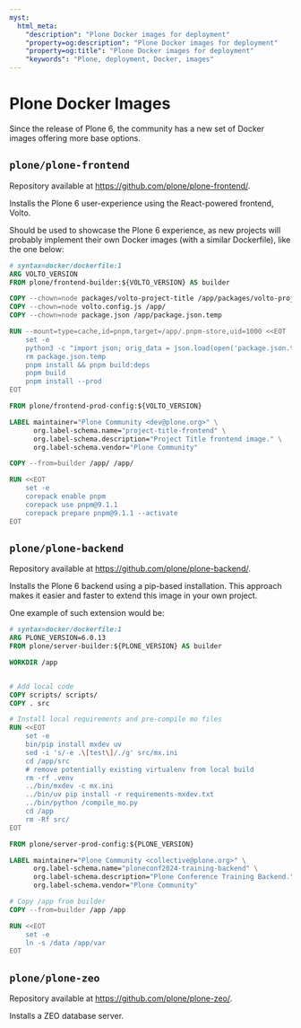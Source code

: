 ```yaml
---
myst:
  html_meta:
    "description": "Plone Docker images for deployment"
    "property=og:description": "Plone Docker images for deployment"
    "property=og:title": "Plone Docker images for deployment"
    "keywords": "Plone, deployment, Docker, images"
---
```


# Plone Docker Images

Since the release of Plone 6, the community has a new set of Docker images offering more base options.

## `plone/plone-frontend`

Repository available at https://github.com/plone/plone-frontend/.

Installs the Plone 6 user-experience using the React-powered frontend, Volto.

Should be used to showcase the Plone 6 experience, as new projects will probably implement their own Docker images (with a similar Dockerfile), like the one below:

```Dockerfile
# syntax=docker/dockerfile:1
ARG VOLTO_VERSION
FROM plone/frontend-builder:${VOLTO_VERSION} AS builder

COPY --chown=node packages/volto-project-title /app/packages/volto-project-title
COPY --chown=node volto.config.js /app/
COPY --chown=node package.json /app/package.json.temp

RUN --mount=type=cache,id=pnpm,target=/app/.pnpm-store,uid=1000 <<EOT
    set -e
    python3 -c "import json; orig_data = json.load(open('package.json.temp')); orig_deps = orig_data['dependencies']; data = json.load(open('package.json')); data['dependencies'].update(orig_deps); json.dump(data, open('package.json', 'w'), indent=2)"
    rm package.json.temp
    pnpm install && pnpm build:deps
    pnpm build
    pnpm install --prod
EOT

FROM plone/frontend-prod-config:${VOLTO_VERSION}

LABEL maintainer="Plone Community <dev@plone.org>" \
      org.label-schema.name="project-title-frontend" \
      org.label-schema.description="Project Title frontend image." \
      org.label-schema.vendor="Plone Community"

COPY --from=builder /app/ /app/

RUN <<EOT
    set -e
    corepack enable pnpm
    corepack use pnpm@9.1.1
    corepack prepare pnpm@9.1.1 --activate
EOT
```

## `plone/plone-backend`

Repository available at https://github.com/plone/plone-backend/.

Installs the Plone 6 backend using a pip-based installation.
This approach makes it easier and faster to extend this image in your own project.

One example of such extension would be:

```Dockerfile
# syntax=docker/dockerfile:1
ARG PLONE_VERSION=6.0.13
FROM plone/server-builder:${PLONE_VERSION} AS builder

WORKDIR /app


# Add local code
COPY scripts/ scripts/
COPY . src

# Install local requirements and pre-compile mo files
RUN <<EOT
    set -e
    bin/pip install mxdev uv
    sed -i 's/-e .\[test\]/./g' src/mx.ini
    cd /app/src
    # remove potentially existing virtualenv from local build
    rm -rf .venv
    ../bin/mxdev -c mx.ini
    ../bin/uv pip install -r requirements-mxdev.txt
    ../bin/python /compile_mo.py
    cd /app
    rm -Rf src/
EOT

FROM plone/server-prod-config:${PLONE_VERSION}

LABEL maintainer="Plone Community <collective@plone.org>" \
      org.label-schema.name="ploneconf2024-training-backend" \
      org.label-schema.description="Plone Conference Training Backend." \
      org.label-schema.vendor="Plone Community"

# Copy /app from builder
COPY --from=builder /app /app

RUN <<EOT
    set -e
    ln -s /data /app/var
EOT
```

## `plone/plone-zeo`

Repository available at https://github.com/plone/plone-zeo/.

Installs a ZEO database server.
